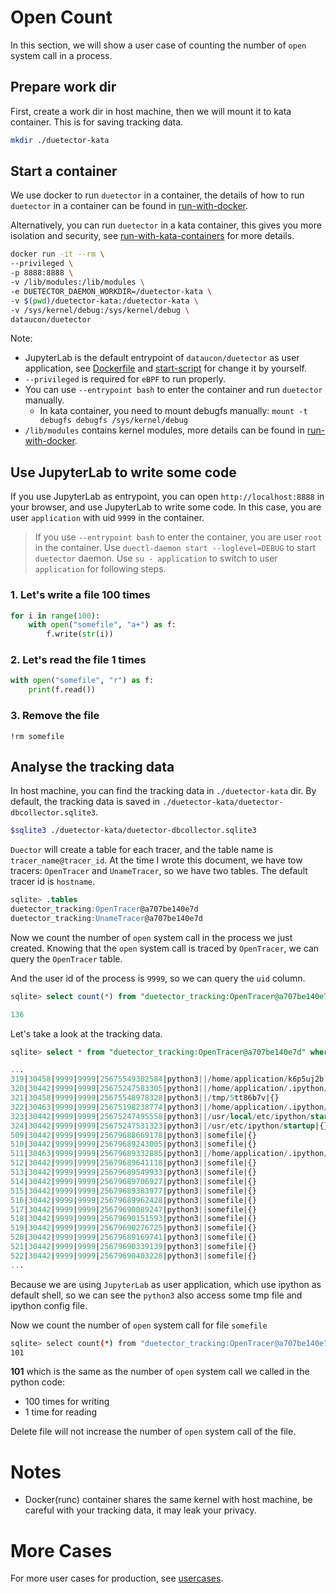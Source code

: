 # Open Count

In this section, we will show a user case of counting the number of `open` system call in a process.

## Prepare work dir

First, create a work dir in host machine, then we will mount it to kata container. This is for saving tracking data.

```bash
mkdir ./duetector-kata
```

## Start a container

We use docker to run `duetector` in a container, the details of how to run `duetector` in a container can be found in [run-with-docker](../../how-to/run-with-docker.md).

Alternatively, you can run `duetector` in a kata container, this gives you more isolation and security, see [run-with-kata-containers](../../how-to/run-with-kata-containers.md) for more details.

```bash
docker run -it --rm \
--privileged \
-p 8888:8888 \
-v /lib/modules:/lib/modules \
-e DUETECTOR_DAEMON_WORKDIR=/duetector-kata \
-v $(pwd)/duetector-kata:/duetector-kata \
-v /sys/kernel/debug:/sys/kernel/debug \
dataucon/duetector
```

Note:

- JupyterLab is the default entrypoint of `dataucon/duetector` as user application, see [Dockerfile](../../../docker/Dockerfile) and [start-script](../../../docker/start.sh) for change it by yourself.
- `--privileged` is required for `eBPF` to run properly.
- You can use `--entrypoint bash` to enter the container and run `duetector` manually.
  - In kata container, you need to mount debugfs manually: `mount -t debugfs debugfs /sys/kernel/debug`
- `/lib/modules` contains kernel modules, more details can be found in [run-with-docker](../../how-to/run-with-docker.md).

## Use JupyterLab to write some code

If you use JupyterLab as entrypoint, you can open `http://localhost:8888` in your browser, and use JupyterLab to write some code. In this case, you are user `application` with uid `9999` in the container.

> If you use `--entrypoint bash` to enter the container, you are user `root` in the container.
> Use `duectl-daemon start --loglevel=DEBUG` to start `duetector` daemon.
> Use `su - application` to switch to user `application` for following steps.

### 1. Let's write a file 100 times

```python
for i in range(100):
    with open("somefile", "a+") as f:
        f.write(str(i))
```

### 2. Let's read the file 1 times

```python
with open("somefile", "r") as f:
    print(f.read())
```

### 3. Remove the file

```ipython
!rm somefile
```

## Analyse the tracking data

In host machine, you can find the tracking data in `./duetector-kata` dir. By default, the tracking data is saved in `./duetector-kata/duetector-dbcollector.sqlite3`.

```bash
$sqlite3 ./duetector-kata/duetector-dbcollector.sqlite3
```

`Duector` will create a table for each tracer, and the table name is `tracer_name@tracer_id`. At the time I wrote this document, we have tow tracers: `OpenTracer` and `UnameTracer`, so we have two tables. The default tracer id is `hostname`.

```sql
sqlite> .tables
duetector_tracking:OpenTracer@a707be140e7d
duetector_tracking:UnameTracer@a707be140e7d
```

Now we count the number of `open` system call in the process we just created. Knowing that the `open` system call is traced by `OpenTracer`, we can query the `OpenTracer` table.

And the user id of the process is `9999`, so we can query the `uid` column.

```sql
sqlite> select count(*) from "duetector_tracking:OpenTracer@a707be140e7d" where uid=9999 and comm="python3" or comm="python";

136
```

Let's take a look at the tracking data.

```sql
sqlite> select * from "duetector_tracking:OpenTracer@a707be140e7d" where uid=9999 and comm="python3" or comm="python";

...
319|30458|9999|9999|25675549302584|python3||/home/application/k6p5uj2b|{}
320|30442|9999|9999|25675247583305|python3||/home/application/.ipython/profile_default/startup|{}
321|30458|9999|9999|25675548978328|python3||/tmp/5tt86b7v|{}
322|30463|9999|9999|25675198238774|python3||/home/application/.ipython/profile_default/history.sqlite|{}
323|30442|9999|9999|25675247495558|python3||/usr/local/etc/ipython/startup|{}
324|30442|9999|9999|25675247531323|python3||/usr/etc/ipython/startup|{}
509|30442|9999|9999|25679688669178|python3||somefile|{}
510|30442|9999|9999|25679689243005|python3||somefile|{}
511|30463|9999|9999|25679689332885|python3||/home/application/.ipython/profile_default/history.sqlite-journal|{}
512|30442|9999|9999|25679689641118|python3||somefile|{}
513|30442|9999|9999|25679689549933|python3||somefile|{}
514|30442|9999|9999|25679689706927|python3||somefile|{}
515|30442|9999|9999|25679689383977|python3||somefile|{}
516|30442|9999|9999|25679689962428|python3||somefile|{}
517|30442|9999|9999|25679690089247|python3||somefile|{}
518|30442|9999|9999|25679690151593|python3||somefile|{}
519|30442|9999|9999|25679690276725|python3||somefile|{}
520|30442|9999|9999|25679689169741|python3||somefile|{}
521|30442|9999|9999|25679690339139|python3||somefile|{}
522|30442|9999|9999|25679690403228|python3||somefile|{}
...
```

Because we are using `JupyterLab` as user application, which use ipython as default shell, so we can see the `python3` also access some tmp file and ipython config file.

Now we count the number of `open` system call for file `somefile`

```bash
sqlite> select count(*) from "duetector_tracking:OpenTracer@a707be140e7d" where uid=9999 and comm="python3" and fname="somefile";
101
```

**101** which is the same as the number of `open` system call we called in the python code:

- 100 times for writing
- 1 time for reading

Delete file will not increase the number of `open` system call of the file.

# Notes

- Docker(runc) container shares the same kernel with host machine, be careful with your tracking data, it may leak your privacy.

# More Cases

For more user cases for production, see [usercases](../README.md).
